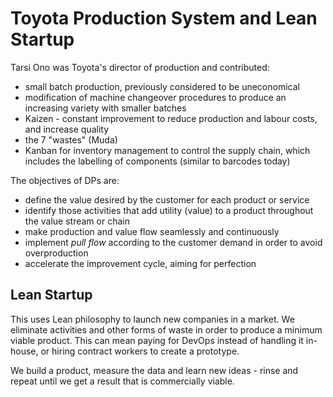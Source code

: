 # Toyota Production System and Lean Startup
Tarsi Ono was Toyota's director of production and contributed:
- small batch production, previously considered to be uneconomical
- modification of machine changeover procedures to produce an increasing variety with smaller batches
- Kaizen - constant improvement to reduce production and labour costs, and increase quality
- the 7 "wastes" (Muda)
- Kanban for inventory management to control the supply chain, which includes the labelling of components (similar to barcodes today)

The objectives of DPs are:
- define the value desired by the customer for each product or service
- identify those activities that add utility (value) to a product throughout the value stream or chain
- make production and value flow seamlessly and continuously
- implement *pull flow* according to the customer demand in order to avoid overproduction
- accelerate the improvement cycle, aiming for perfection

## Lean Startup
This uses Lean philosophy to launch new companies in a market. We eliminate activities and other forms of waste in order to produce a minimum viable product. This can mean paying for DevOps instead of handling it in-house, or hiring contract workers to create a prototype.

We build a product, measure the data and learn new ideas - rinse and repeat until we get a result that is commercially viable.
